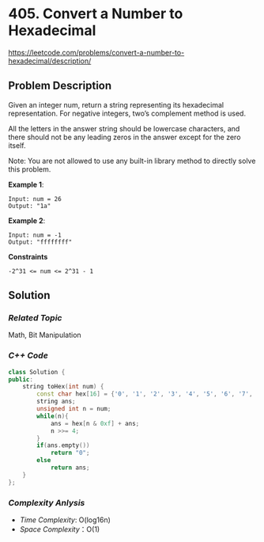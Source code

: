 # 405. Convert a Number to Hexadecimal
https://leetcode.com/problems/convert-a-number-to-hexadecimal/description/

## Problem Description

Given an integer num, return a string representing its hexadecimal representation. For negative integers, two’s complement method is used.

All the letters in the answer string should be lowercase characters, and there should not be any leading zeros in the answer except for the zero itself.

Note: You are not allowed to use any built-in library method to directly solve this problem.


**Example 1**:
```
Input: num = 26
Output: "1a"
```
**Example 2**:
```
Input: num = -1
Output: "ffffffff"
```

**Constraints**
```
-2^31 <= num <= 2^31 - 1
```

## Solution

### _Related Topic_
   Math, Bit Manipulation

### _C++ Code_
```cpp
class Solution {
public:
    string toHex(int num) {
        const char hex[16] = {'0', '1', '2', '3', '4', '5', '6', '7', '8', '9', 'a', 'b', 'c', 'd','e', 'f'};
        string ans;
        unsigned int n = num;
        while(n){
            ans = hex[n & 0xf] + ans;
            n >>= 4;
        }
        if(ans.empty())
            return "0";
        else
            return ans;
    }
};
```

### _Complexity Anlysis_
- _Time Complexity_: O(log16n)
- _Space Complexity_：O(1)
